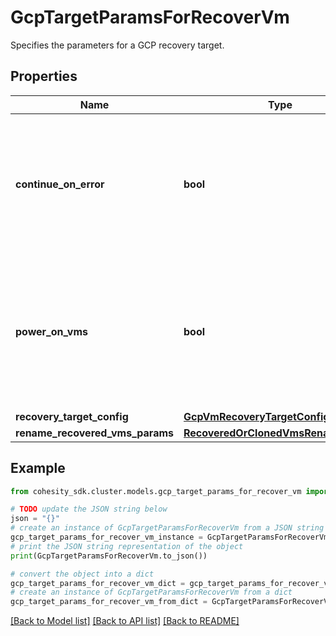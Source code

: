 # GcpTargetParamsForRecoverVm

Specifies the parameters for a GCP recovery target.

## Properties

Name | Type | Description | Notes
------------ | ------------- | ------------- | -------------
**continue_on_error** | **bool** | Specifies whether to continue recovering other vms if one of vms failed to recover. Default value is false. | [optional] 
**power_on_vms** | **bool** | Specifies whether to power on vms after recovery. If not specified, or false, recovered vms will be in powered off state. | [optional] 
**recovery_target_config** | [**GcpVmRecoveryTargetConfig**](GcpVmRecoveryTargetConfig.md) |  | [optional] 
**rename_recovered_vms_params** | [**RecoveredOrClonedVmsRenameConfig**](RecoveredOrClonedVmsRenameConfig.md) |  | [optional] 

## Example

```python
from cohesity_sdk.cluster.models.gcp_target_params_for_recover_vm import GcpTargetParamsForRecoverVm

# TODO update the JSON string below
json = "{}"
# create an instance of GcpTargetParamsForRecoverVm from a JSON string
gcp_target_params_for_recover_vm_instance = GcpTargetParamsForRecoverVm.from_json(json)
# print the JSON string representation of the object
print(GcpTargetParamsForRecoverVm.to_json())

# convert the object into a dict
gcp_target_params_for_recover_vm_dict = gcp_target_params_for_recover_vm_instance.to_dict()
# create an instance of GcpTargetParamsForRecoverVm from a dict
gcp_target_params_for_recover_vm_from_dict = GcpTargetParamsForRecoverVm.from_dict(gcp_target_params_for_recover_vm_dict)
```
[[Back to Model list]](../README.md#documentation-for-models) [[Back to API list]](../README.md#documentation-for-api-endpoints) [[Back to README]](../README.md)


